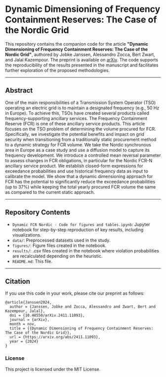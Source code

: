 # Dynamic Dimensioning of Frequency Containment Reserves: The Case of the Nordic Grid

This repository contains the companion code for the article **"Dynamic Dimensioning of Frequency Containment Reserves: The Case of the Nordic Grid"**, authored by Jobke Janssen, Alessandro Zocca, Bert Zwart, and Jalal Kazempour. The preprint is available on [arXiv](https://arxiv.org/abs/2411.11093). The code supports the reproducibility of the results presented in the manuscript and facilitates further exploration of the proposed methodologies.

---

## Abstract

One of the main responsibilities of a Transmission System Operator (TSO) operating an electric grid is to maintain a designated frequency (e.g., 50 Hz in Europe). To achieve this, TSOs have created several products called frequency-supporting ancillary services. The Frequency Containment Reserve (FCR) is one of these ancillary service products. This article focuses on the TSO problem of determining the volume procured for FCR. Specifically, we investigate the potential benefits and impact on grid security when transitioning from a traditionally static procurement method to a dynamic strategy for FCR volume. We take the Nordic synchronous area in Europe as a case study and use a diffusion model to capture its frequency development. We introduce a controlled mean reversal parameter to assess changes in FCR obligations, in particular for the Nordic FCR-N ancillary service product. We establish closed-form expressions for exceedance probabilities and use historical frequency data as input to calibrate the model. We show that a dynamic dimensioning approach for FCR has the potential to significantly reduce the exceedance probabilities (up to 37%) while keeping the total yearly procured FCR volume the same as compared to the current static approach.

---

## Repository Contents

- `Dynamic FCR Nordic - Code for figures and tables.ipynb`: Jupyter notebook for step-by-step reproduction of key results, including visualizations.
- `data/`: Preprocessed datasets used in the study.
- `figures/`: Figure files created in the notebook.
- `results/`: .csv files created in the notebook where violation probabilities are recalculated depending on the heuristic.
- `README.md`: This file.

---

## Citation
If you use this code in your work, please cite our preprint as follows:

```
@article{Janssen2024,
  author = {Janssen, Jobke and Zocca, Alessandro and Zwart, Bert and Kazempour, Jalal},
  doi = {10.48550/arXiv.2411.11093},
  journal = {arXiv},
  month = nov,
  title = {{Dynamic Dimensioning of Frequency Containment Reserves: The Case of the Nordic Grid}},
  url = {https://arxiv.org/abs/2411.11093},
  year = {2024}
}
```

### License
This project is licensed under the MIT License.
